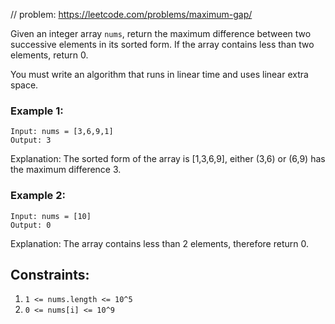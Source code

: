 // problem: https://leetcode.com/problems/maximum-gap/

Given an integer array `nums`, return the maximum difference between two successive elements in its sorted form. 
If the array contains less than two elements, return 0.

You must write an algorithm that runs in linear time and uses linear extra space.

### Example 1:

```text
Input: nums = [3,6,9,1]
Output: 3
```
Explanation: The sorted form of the array is [1,3,6,9], either (3,6) or (6,9) has the maximum difference 3.

### Example 2:

```text
Input: nums = [10]
Output: 0
```
Explanation: The array contains less than 2 elements, therefore return 0.


## Constraints:
1. `1 <= nums.length <= 10^5`
1. `0 <= nums[i] <= 10^9`